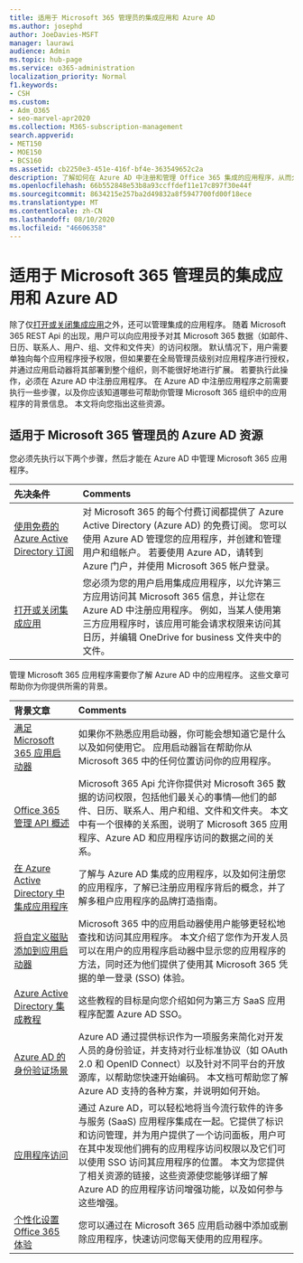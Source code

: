 ```yaml
---
title: 适用于 Microsoft 365 管理员的集成应用和 Azure AD
ms.author: josephd
author: JoeDavies-MSFT
manager: laurawi
audience: Admin
ms.topic: hub-page
ms.service: o365-administration
localization_priority: Normal
f1.keywords:
- CSH
ms.custom:
- Adm_O365
- seo-marvel-apr2020
ms.collection: M365-subscription-management
search.appverid:
- MET150
- MOE150
- BCS160
ms.assetid: cb2250e3-451e-416f-bf4e-363549652c2a
description: 了解如何在 Azure AD 中注册和管理 Office 365 集成的应用程序，从而允许全局管理员级别的应用程序授权。
ms.openlocfilehash: 66b552848e53b8a93ccffdef11e17c897f30e44f
ms.sourcegitcommit: 8634215e257ba2d49832a8f5947700fd00f18ece
ms.translationtype: MT
ms.contentlocale: zh-CN
ms.lasthandoff: 08/10/2020
ms.locfileid: "46606358"
---
```

# <a name="integrated-apps-and-azure-ad-for-microsoft-365-administrators"></a>适用于 Microsoft 365 管理员的集成应用和 Azure AD

除了仅[打开或关闭集成应用](https://support.office.com/article/7e453a40-66df-44ab-92a1-96786cb7fb34#__toc379982114)之外，还可以管理集成的应用程序。 随着 Microsoft 365 REST Api 的出现，用户可以向应用授予对其 Microsoft 365 数据（如邮件、日历、联系人、用户、组、文件和文件夹）的访问权限。 默认情况下，用户需要单独向每个应用程序授予权限，但如果要在全局管理员级别对应用程序进行授权，并通过应用启动器将其部署到整个组织，则不能很好地进行扩展。 若要执行此操作，必须在 Azure AD 中注册应用程序。 在 Azure AD 中注册应用程序之前需要执行一些步骤，以及你应该知道哪些可帮助你管理 Microsoft 365 组织中的应用程序的背景信息。 本文将向您指出这些资源。
  
## <a name="azure-ad-resources-for-microsoft-365-admins"></a>适用于 Microsoft 365 管理员的 Azure AD 资源

您必须先执行以下两个步骤，然后才能在 Azure AD 中管理 Microsoft 365 应用程序。
  
|**先决条件**|**Comments**|
|:-----|:-----|
|[使用免费的 Azure Active Directory 订阅](https://docs.microsoft.com/microsoft-365/compliance/use-your-free-azure-ad-subscription-in-office-365) <br/> |对 Microsoft 365 的每个付费订阅都提供了 Azure Active Directory (Azure AD) 的免费订阅。 您可以使用 Azure AD 管理您的应用程序，并创建和管理用户和组帐户。 若要使用 Azure AD，请转到 Azure 门户，并使用 Microsoft 365 帐户登录。  <br/> |
|[打开或关闭集成应用](https://support.office.com/article/7e453a40-66df-44ab-92a1-96786cb7fb34#__toc379982114) <br/> |您必须为您的用户启用集成应用程序，以允许第三方应用访问其 Microsoft 365 信息，并让您在 Azure AD 中注册应用程序。 例如，当某人使用第三方应用程序时，该应用可能会请求权限来访问其日历，并编辑 OneDrive for business 文件夹中的文件。  <br/> |
   
管理 Microsoft 365 应用程序需要你了解 Azure AD 中的应用程序。 这些文章可帮助你为你提供所需的背景。
  
|**背景文章**|**Comments**|
|:-----|:-----|
|[满足 Microsoft 365 应用启动器](https://support.microsoft.com/office/meet-the-microsoft-365-app-launcher-79f12104-6fed-442f-96a0-eb089a3f476a) <br/> |如果你不熟悉应用启动器，你可能会想知道它是什么以及如何使用它。 应用启动器旨在帮助你从 Microsoft 365 中的任何位置访问你的应用程序。  <br/> |
|[Office 365 管理 API 概述](https://docs.microsoft.com/office/office-365-management-api/office-365-management-apis-overview) <br/> |Microsoft 365 Api 允许你提供对 Microsoft 365 数据的访问权限，包括他们最关心的事情—他们的邮件、日历、联系人、用户和组、文件和文件夹。 本文中有一个很棒的关系图，说明了 Microsoft 365 应用程序、Azure AD 和应用程序访问的数据之间的关系。  <br/> |
|[在 Azure Active Directory 中集成应用程序](https://docs.microsoft.com/azure/active-directory/develop/quickstart-v1-add-azure-ad-app) <br/> | 了解与 Azure AD 集成的应用程序，以及如何注册您的应用程序，了解已注册应用程序背后的概念，并了解多租户应用程序的品牌打造指南。  <br/> |
|[将自定义磁贴添加到应用启动器](https://docs.microsoft.com/office365/admin/manage/customize-the-app-launcher)  <br/> |Microsoft 365 中的应用启动器使用户能够更轻松地查找和访问其应用程序。 本文介绍了您作为开发人员可以在用户的应用程序启动器中显示您的应用程序的方法，同时还为他们提供了使用其 Microsoft 365 凭据的单一登录 (SSO) 体验。  <br/> |
|[Azure Active Directory 集成教程](https://docs.microsoft.com/azure/active-directory/saas-apps/tutorial-list) <br/> |这些教程的目标是向您介绍如何为第三方 SaaS 应用程序配置 Azure AD SSO。  <br/> |
|[Azure AD 的身份验证场景](https://go.microsoft.com/fwlink/?LinkId=617145) <br/> |Azure AD 通过提供标识作为一项服务来简化对开发人员的身份验证，并支持对行业标准协议（如 OAuth 2.0 和 OpenID Connect）以及针对不同平台的开放源库，以帮助您快速开始编码。 本文档可帮助您了解 Azure AD 支持的各种方案，并说明如何开始。  <br/> |
|[应用程序访问](https://docs.microsoft.com/azure/active-directory/manage-apps/what-is-access-management) <br/> |通过 Azure AD，可以轻松地将当今流行软件的许多与服务 (SaaS) 应用程序集成在一起。它提供了标识和访问管理，并为用户提供了一个访问面板，用户可在其中发现他们拥有的应用程序访问权限以及它们可以使用 SSO 访问其应用程序的位置。 本文为您提供了相关资源的链接，这些资源使您能够详细了解 Azure AD 的应用程序访问增强功能，以及如何参与这些增强。  <br/> |
|[个性化设置 Office 365 体验](https://support.office.com/article/eb34a21b-52fa-4fbf-a8d5-146132242985) <br/> |您可以通过在 Microsoft 365 应用启动器中添加或删除应用程序，快速访问您每天使用的应用程序。  <br/> |
   

